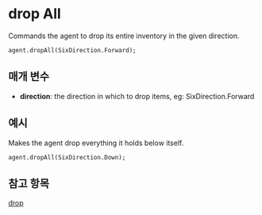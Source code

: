 # drop All

Commands the agent to drop its entire inventory in the given direction.

```sig
agent.dropAll(SixDirection.Forward);
```

## 매개 변수

* **direction**: the direction in which to drop items, eg: SixDirection.Forward

## 예시

Makes the agent drop everything it holds below itself.

```blocks
agent.dropAll(SixDirection.Down);
```

## 참고 항목

[drop](/reference/agent/drop)